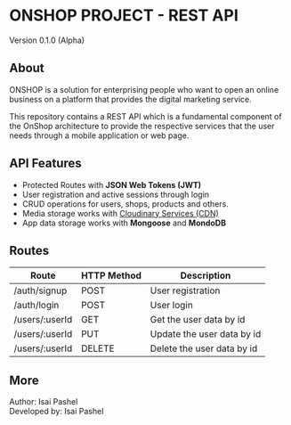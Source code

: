 # ONSHOP PROJECT - REST API

Version 0.1.0 (Alpha)

## About

ONSHOP is a solution for enterprising people who want to open an online business on a platform that provides the digital marketing service.

This repository contains a REST API which is a fundamental component of the OnShop architecture to provide the respective services that the user needs through a mobile application or web page.

## API Features

- Protected Routes with **JSON Web Tokens (JWT)**
- User registration and active sessions through login
- CRUD operations for users, shops, products and others.
- Media storage works with [Cloudinary Services (CDN)](https://cloudinary.com/)
- App data storage works with **Mongoose** and **MondoDB**

## Routes

| Route          | HTTP Method | Description                |
|----------------|-------------|----------------------------|
| /auth/signup   | POST        | User registration          |
| /auth/login    | POST        | User login                 |
| /users/:userId | GET         | Get the user data by id    |
| /users/:userId | PUT         | Update the user data by id |
| /users/:userId | DELETE      | Delete the user data by id |

## More

Author: Isai Pashel  
Developed by: Isai Pashel
